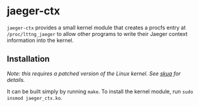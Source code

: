 # jaeger-ctx

`jaeger-ctx` provides a small kernel module that creates a procfs entry at `/proc/lttng_jaeger` to allow other programs to write their Jaeger context information into the kernel. 

## Installation
*Note: this requires a patched version of the Linux kernel. See [skua](https://github.com/docc-lab/skua) for details.*

It can be built simply by running `make`. To install the kernel module, run `sudo insmod jaeger_ctx.ko`. 
